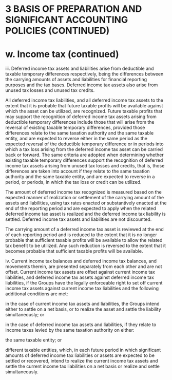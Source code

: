 # 3 BASIS OF PREPARATION AND SIGNIFICANT ACCOUNTING POLICIES (CONTINUED)  

# w. Income tax (continued)  

iii. Deferred income tax assets and liabilities arise from deductible and taxable temporary differences respectively, being the differences between the carrying amounts of assets and liabilities for financial reporting purposes and the tax bases. Deferred income tax assets also arise from unused tax losses and unused tax credits.  

All deferred income tax liabilities, and all deferred income tax assets to the extent that it is probable that future taxable profits will be available against which the asset can be utilized, are recognized. Future taxable profits that may support the recognition of deferred income tax assets arising from deductible temporary differences include those that will arise from the reversal of existing taxable temporary differences, provided those differences relate to the same taxation authority and the same taxable entity, and are expected to reverse either in the same period as the expected reversal of the deductible temporary difference or in periods into which a tax loss arising from the deferred income tax asset can be carried back or forward. The same criteria are adopted when determining whether existing taxable temporary differences support the recognition of deferred income tax assets arising from unused tax losses and credits, that is, those differences are taken into account if they relate to the same taxation authority and the same taxable entity, and are expected to reverse in a period, or periods, in which the tax loss or credit can be utilized.  

The amount of deferred income tax recognized is measured based on the expected manner of realization or settlement of the carrying amount of the assets and liabilities, using tax rates enacted or substantively enacted at the end of the reporting period and are expected to apply when the related deferred income tax asset is realized and the deferred income tax liability is settled. Deferred income tax assets and liabilities are not discounted.  

The carrying amount of a deferred income tax asset is reviewed at the end of each reporting period and is reduced to the extent that it is no longer probable that sufficient taxable profits will be available to allow the related tax benefit to be utilized. Any such reduction is reversed to the extent that it becomes probable that sufficient taxable profits will be available.  

iv. Current income tax balances and deferred income tax balances, and movements therein, are presented separately from each other and are not offset. Current income tax assets are offset against current income tax liabilities, and deferred income tax assets against deferred income tax liabilities, if the Groups have the legally enforceable right to set off current income tax assets against current income tax liabilities and the following additional conditions are met:  

in the case of current income tax assets and liabilities, the Groups intend either to settle on a net basis, or to realize the asset and settle the liability simultaneously; or  

in the case of deferred income tax assets and liabilities, if they relate to income taxes levied by the same taxation authority on either:  

the same taxable entity; or  

different taxable entities, which, in each future period in which significant amounts of deferred income tax liabilities or assets are expected to be settled or recovered, intend to realize the current income tax assets and settle the current income tax liabilities on a net basis or realize and settle simultaneously.  
